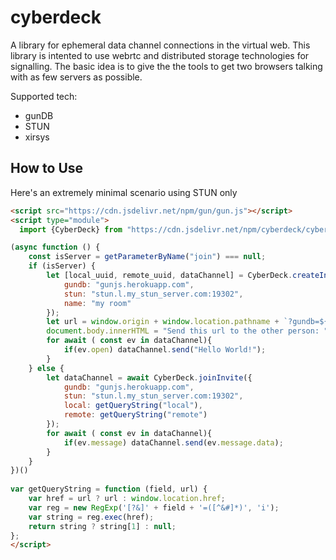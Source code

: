 # cyberdeck

A library for ephemeral data channel connections in the virtual web. This library is intented to use webrtc and distributed storage technologies for signalling. The basic idea is to give the the tools to get two browsers talking with as few servers as possible.

Supported tech:
* gunDB
* STUN
* xirsys

## How to Use

Here's an extremely minimal scenario using STUN only

```html
<script src="https://cdn.jsdelivr.net/npm/gun/gun.js"></script>
<script type="module">
  import {CyberDeck} from "https://cdn.jsdelivr.net/npm/cyberdeck/cyberdeck.js"

(async function () {
    const isServer = getParameterByName("join") === null;
    if (isServer) {
        let [local_uuid, remote_uuid, dataChannel] = CyberDeck.createInvite({
            gundb: "gunjs.herokuapp.com",
            stun: "stun.l.my_stun_server.com:19302",
            name: "my room"
        });
        let url = window.origin + window.location.pathname + `?gundb=${gundb}&stun=${stun}&join=gun&local=${remote_uuid}&remote=${local_uuid}`;
        document.body.innerHTML = "Send this url to the other person: " + url;
        for await ( const ev in dataChannel){
            if(ev.open) dataChannel.send("Hello World!");
        }
    } else {
        let dataChannel = await CyberDeck.joinInvite({
            gundb: "gunjs.herokuapp.com",
            stun: "stun.l.my_stun_server.com:19302",
            local: getQueryString("local"),
            remote: getQueryString("remote")
        });
        for await ( const ev in dataChannel){
            if(ev.message) dataChannel.send(ev.message.data);
        }
    }
})()
  
var getQueryString = function (field, url) {
	var href = url ? url : window.location.href;
	var reg = new RegExp('[?&]' + field + '=([^&#]*)', 'i');
	var string = reg.exec(href);
	return string ? string[1] : null;
};
</script>
```
